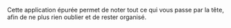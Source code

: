 Cette application épurée permet de noter tout ce qui vous passe par la tête, afin de ne plus rien oublier et de rester organisé.
